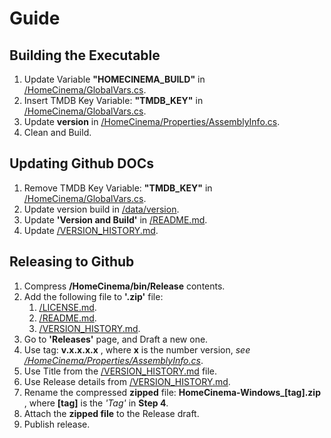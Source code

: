 # Guide

## Building the Executable
1. Update Variable **"HOMECINEMA_BUILD"** in [/HomeCinema/GlobalVars.cs](../HomeCinema/GlobalVars.cs).
2. Insert TMDB Key Variable: **"TMDB_KEY"** in [/HomeCinema/GlobalVars.cs](../HomeCinema/GlobalVars.cs).
3. Update **version** in [/HomeCinema/Properties/AssemblyInfo.cs](../HomeCinema/Properties/AssemblyInfo.cs).
4. Clean and Build.

## Updating Github DOCs
1. Remove TMDB Key Variable: **"TMDB_KEY"** in [/HomeCinema/GlobalVars.cs](../HomeCinema/GlobalVars.cs).
2. Update version build in [/data/version](../data/version).
3. Update **'Version and Build'** in [/README.md](../README.md).
4. Update [/VERSION_HISTORY.md](../VERSION_HISTORY.md).

## Releasing to Github
1. Compress **/HomeCinema/bin/Release** contents.
2. Add the following file to **'.zip'** file:
    1. [/LICENSE.md](../LICENSE.md).
    2. [/README.md](../README.md).
    3. [/VERSION_HISTORY.md](../VERSION_HISTORY.md).
3. Go to **'Releases'** page, and Draft a new one.
4. Use tag: **v.x.x.x.x** , where **x** is the number version, *see [/HomeCinema/Properties/AssemblyInfo.cs](../HomeCinema/Properties/AssemblyInfo.cs)*.
5. Use Title from the [/VERSION_HISTORY.md](../VERSION_HISTORY.md) file.
6. Use Release details from [/VERSION_HISTORY.md](../VERSION_HISTORY.md).
7. Rename the compressed **zipped** file: **HomeCinema-Windows_[tag].zip** , where **[tag]** is the *'Tag'* in **Step 4**.
8. Attach the **zipped file** to the Release draft.
9. Publish release.